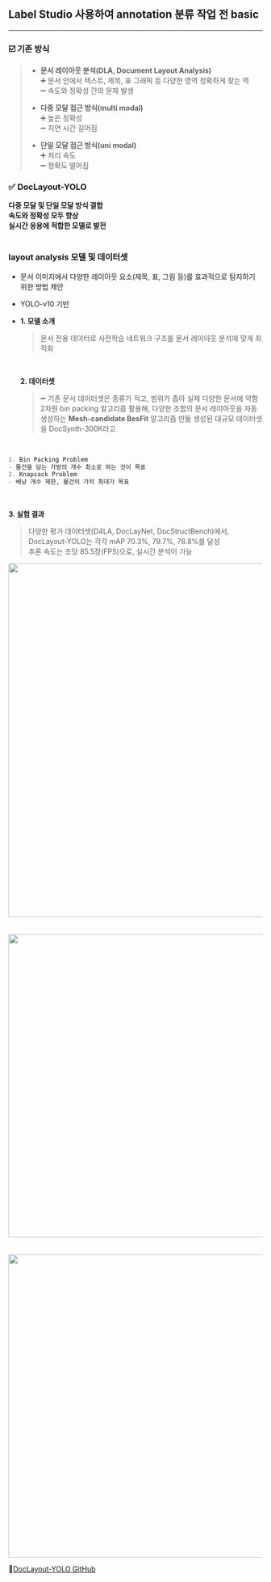 ## Label Studio 사용하여 annotation 분류 작업 전 basic
<hr>

### ☑️ **기존 방식**

> - **문서 레이아웃 분석(DLA, Document Layout Analysis)** <br>
> ➕ 문서 안에서 텍스트, 제목, 표 그래픽 등 다양한 영역 정확하게 찾는 역  <br>
> ➖ 속도와 정확성 간의 문제 발생 <br>
>
> - **다중 모달 접근 방식(multi modal)** <br>
> ➕ 높은 정확성  <br>
> ➖ 지연 시간 길어짐
>
> - **단일 모달 접근 방식(uni modal)** <br>
> ➕ 처리 속도  <br>
> ➖ 정확도 떨어짐 <br>

### ✅ **DocLayout-YOLO**
**다중 모달 및 단일 모달 방식 결합 <br>**
**속도와 정확성 모두 향상 <br>**
**실시간 응용에 적합한 모델로 발전 <br>**
<br>

### **layout analysis 모델 및 데이터셋** <br>
- 문서 이미지에서 다양한 레이아웃 요소(제목, 표, 그림 등)를 효과적으로 탐지하기 위한 방법 제안
- YOLO-v10 기반
- **1. 모델 소개**
  > 문서 전용 데이터로 사전학습
  > 네트워크 구조를 문서 레이아웃 분석에 맞게 최적화
  <br>
  
  **2. 데이터셋**
  > ➖ 기존 문서 데이터셋은 종류가 적고, 범위가 좁아 실제 다양한 문서에 약함 <br>
  > 2차원 bin packing 알고리즘 활용해, 다양한 조합의 문서 레이아웃을 자동 생성하는 **Mesh-candidate BesFit** 알고리즘 만듦
  > 생성된 대규모 데이터셋을 DocSynth-300K라고 

<br>

```python
1. Bin Packing Problem
- 물건을 담는 가방의 개수 최소로 하는 것이 목표
2. Knapsack Problem
- 배낭 개수 제한, 물건의 가치 최대가 목표
```

<br>

  **3. 실험 결과**
  > 다양한 평가 데이터셋(D4LA, DocLayNet, DocStructBench)에서, DocLayout-YOLO는 각각 mAP 70.3%, 79.7%, 78.8%를 달성 <br>
  > 추론 속도는 초당 85.5장(FPS)으로, 실시간 분석이 가능 <br>


<img src="https://github.com/user-attachments/assets/9397c573-f279-4fd1-8cd6-b6f4bdfa2dd2" width="700"/>
<br>
<br>
<br>

<img src="https://github.com/user-attachments/assets/b39e2c3b-6096-4394-8ffc-65bbfed9f1b7" width="600"/>
<br>
<br>
<br>

<img src="https://github.com/user-attachments/assets/7c93adef-7b64-4381-9ac4-3a2f01512edb" width="600"/>

>
🔗[DocLayout-YOLO GitHub](https://github.com/opendatalab/DocLayout-YOLO)
>
